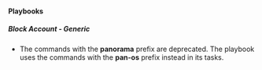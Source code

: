 
#### Playbooks
##### Block Account - Generic
- The commands with the **panorama** prefix are deprecated. The playbook uses the commands with the **pan-os** prefix instead in its tasks.
